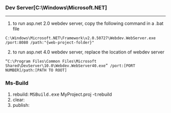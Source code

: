 <!--
 * @Descripttion: 
 * @version: 
 * @Author: fuanlei
 * @Date: 2019-09-29 11:08:48
 * @LastEditors: fuanlei
 * @LastEditTime: 2019-09-29 14:26:06
 -->
### Dev Server[C:\Windows\Microsoft.NET]
---
1. to run asp.net 2.0 webdev server, copy the following command in a .bat file

```
C:\Windows\Microsoft.NET\Framework\v2.0.50727\Webdev.WebServer.exe /port:8080 /path:"{web-project-folder}"
```

2. to run asp.net 4.0 webdev server, replace the location of webdev server
```
“C:\Program Files\Common Files\Microsoft Shared\DevServer\10.0\Webdev.WebServer40.exe” /port:[PORT NUMBER]/path:[PATH TO ROOT]
```
### Ms-Build  
1. rebuild: <kbd>MSBuild.exe</kbd> MyProject.proj -t:rebuild
2. clear:
3. publish: